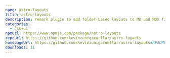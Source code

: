 ```yaml
---
name: astro-layouts
title: astro-layouts
description: remark plugin to add folder-based layouts to MD and MDX files in Astro
categories:
  - css+ui
npmUrl: https://www.npmjs.com/package/astro-layouts
repoUrl: https://github.com/kevinzunigacuellar/astro-layouts
homepageUrl: https://github.com/kevinzunigacuellar/astro-layouts#README
downloads: 11
---
```

